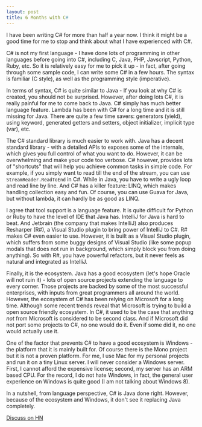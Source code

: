```yaml
---
layout: post
title: 6 Months with C#
---
```


I have been writing C# for more than half a year now. I think it might be a good time for me to stop and think about what I have experienced with C#.

C# is not my first language - I have done lots of programming in other languages before going into C#, including C, Java, PHP, Javscript, Python, Ruby, etc. So it is relatively easy for me to pick it up - in fact, after going through some sample code, I can write some C# in a few hours. The syntax is familiar (C style), as well as the programming style (imperative).

In terms of syntax, C# is quite similar to Java - If you look at why C# is created, you should not be surprised. However, after doing lots C#, it is really painful for me to come back to Java. C# simply has much better language feature. Lambda has been with C# for a long time and it is still missing for Java. There are quite a few time savers: generators (yield), using keyword, generated getters and setters, object initializer, implicit type (var), etc.

The C# standard library is much easier to work with. Java has a decent standard library - with a detailed APIs to exposes some of the internals, which gives you full control of what you want to do. However, it can be overwhelming and make your code too verbose. C# however, provides lots of "shortcuts" that will help you achieve common tasks in simple code. For example, if you simply want to read till the end of the stream, you can use `StreamReader.ReadToEnd` in C#. While in Java, you have to write a ugly loop and read line by line. And C# has a killer feature: LINQ, which makes handling collection easy and fun. Of course, you can use Guava for Java, but without lambda, it can hardly be as good as LINQ.

I agree that tool support is a language feature. It is quite difficult for Python or Ruby to have the level of IDE that Java has. IntelliJ for Java is hard to beat. And Jetbrain (the company that makes IntelliJ) also produces Resharper (R#), a Visual Studio plugin to bring power of IntelliJ to C#. R# makes C# even easier to use. However, it is built as a Visual Studio plugin, which suffers from some buggy designs of Visual Studio (like some popup modals that does not run in background, which simply block you from doing anything). So with R#, you have powerful refactors, but it never feels as natural and integrated as IntelliJ.

Finally, it is the ecosystem. Java has a good ecosystem (let's hope Oracle will not ruin it) - lots of open source projects extending the language to every corner. Those projects are backed by some of the most successful enterprises, with inputs from great programmers all around the world. However, the ecosystem of C# has been relying on Microsoft for a long time. Although some recent trends reveal that Microsoft is trying to build a open source friendly ecosystem. In C#, it used to be the case that anything *not* from Microsoft is considered to be second class. And if Microsoft did not port some projects to C#, no one would do it. Even if some did it, no one would actually use it.

One of the factor that prevents C# to have a good ecosystem is Windows - the platform that it is mainly built for. Of course there is the Mono project but it is not a proven platform. For me, I use Mac for my personal projects and run it on a tiny Linux server. I will never consider a Windows server. First, I cannot afford the expensive license; second, my server has an ARM based CPU. For the record, I do not hate Windows, in fact, the general user experience on Windows is quite good (I am not talking about Windows 8). 

In a nutshell, from language perspective, C# is Java done right. However, because of the ecosystem and Windows, it don't see it replacing Java completely.

[Discuss on HN](http://news.ycombinator.com/item?id=5351557)